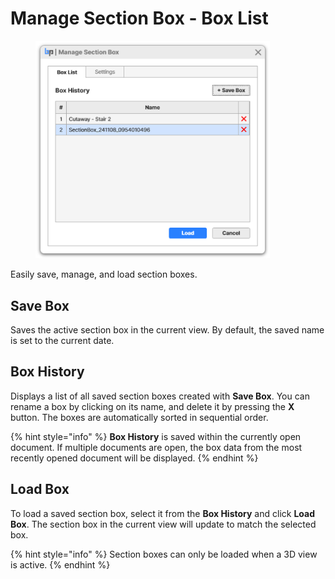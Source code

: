 # Manage Section Box - Box List

<figure><img src="../../.gitbook/assets/image (35).png" alt="" width="375"><figcaption></figcaption></figure>

Easily save, manage, and load section boxes.

## Save Box

Saves the active section box in the current view. By default, the saved name is set to the current date.



## Box History

Displays a list of all saved section boxes created with **Save Box**. You can rename a box by clicking on its name, and delete it by pressing the **X** button. The boxes are automatically sorted in sequential order.

{% hint style="info" %}
**Box History** is saved within the currently open document. If multiple documents are open, the box data from the most recently opened document will be displayed.
{% endhint %}



## Load Box

To load a saved section box, select it from the **Box History** and click **Load Box**. The section box in the current view will update to match the selected box.

{% hint style="info" %}
Section boxes can only be loaded when a 3D view is active.
{% endhint %}

